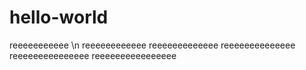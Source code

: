 # hello-world
reeeeeeeeeee \n
reeeeeeeeeeee
reeeeeeeeeeeee
reeeeeeeeeeeeee
reeeeeeeeeeeeeee
reeeeeeeeeeeeeeee
